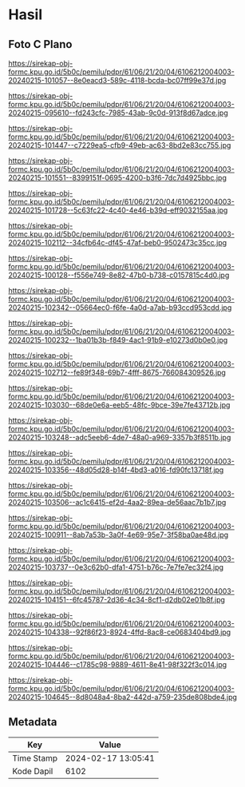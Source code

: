 # Hasil

## Foto C Plano

https://sirekap-obj-formc.kpu.go.id/5b0c/pemilu/pdpr/61/06/21/20/04/6106212004003-20240215-101057--8e0eacd3-589c-4118-bcda-bc07ff99e37d.jpg

https://sirekap-obj-formc.kpu.go.id/5b0c/pemilu/pdpr/61/06/21/20/04/6106212004003-20240215-095610--fd243cfc-7985-43ab-9c0d-913f8d67adce.jpg

https://sirekap-obj-formc.kpu.go.id/5b0c/pemilu/pdpr/61/06/21/20/04/6106212004003-20240215-101447--c7229ea5-cfb9-49eb-ac63-8bd2e83cc755.jpg

https://sirekap-obj-formc.kpu.go.id/5b0c/pemilu/pdpr/61/06/21/20/04/6106212004003-20240215-101551--8399151f-0695-4200-b3f6-7dc7d4925bbc.jpg

https://sirekap-obj-formc.kpu.go.id/5b0c/pemilu/pdpr/61/06/21/20/04/6106212004003-20240215-101728--5c63fc22-4c40-4e46-b39d-eff9032155aa.jpg

https://sirekap-obj-formc.kpu.go.id/5b0c/pemilu/pdpr/61/06/21/20/04/6106212004003-20240215-102112--34cfb64c-df45-47af-beb0-9502473c35cc.jpg

https://sirekap-obj-formc.kpu.go.id/5b0c/pemilu/pdpr/61/06/21/20/04/6106212004003-20240215-100128--f556e749-8e82-47b0-b738-c0157815c4d0.jpg

https://sirekap-obj-formc.kpu.go.id/5b0c/pemilu/pdpr/61/06/21/20/04/6106212004003-20240215-102342--05664ec0-f6fe-4a0d-a7ab-b93ccd953cdd.jpg

https://sirekap-obj-formc.kpu.go.id/5b0c/pemilu/pdpr/61/06/21/20/04/6106212004003-20240215-100232--1ba01b3b-f849-4ac1-91b9-e10273d0b0e0.jpg

https://sirekap-obj-formc.kpu.go.id/5b0c/pemilu/pdpr/61/06/21/20/04/6106212004003-20240215-102712--fe89f348-69b7-4fff-8675-766084309526.jpg

https://sirekap-obj-formc.kpu.go.id/5b0c/pemilu/pdpr/61/06/21/20/04/6106212004003-20240215-103030--68de0e6a-eeb5-48fc-9bce-39e7fe43712b.jpg

https://sirekap-obj-formc.kpu.go.id/5b0c/pemilu/pdpr/61/06/21/20/04/6106212004003-20240215-103248--adc5eeb6-4de7-48a0-a969-3357b3f8511b.jpg

https://sirekap-obj-formc.kpu.go.id/5b0c/pemilu/pdpr/61/06/21/20/04/6106212004003-20240215-103356--48d05d28-b14f-4bd3-a016-fd90fc13718f.jpg

https://sirekap-obj-formc.kpu.go.id/5b0c/pemilu/pdpr/61/06/21/20/04/6106212004003-20240215-103506--ac1c6415-ef2d-4aa2-89ea-de56aac7b1b7.jpg

https://sirekap-obj-formc.kpu.go.id/5b0c/pemilu/pdpr/61/06/21/20/04/6106212004003-20240215-100911--8ab7a53b-3a0f-4e69-95e7-3f58ba0ae48d.jpg

https://sirekap-obj-formc.kpu.go.id/5b0c/pemilu/pdpr/61/06/21/20/04/6106212004003-20240215-103737--0e3c62b0-dfa1-4751-b76c-7e7fe7ec32f4.jpg

https://sirekap-obj-formc.kpu.go.id/5b0c/pemilu/pdpr/61/06/21/20/04/6106212004003-20240215-104151--6fc45787-2d36-4c34-8cf1-d2db02e01b8f.jpg

https://sirekap-obj-formc.kpu.go.id/5b0c/pemilu/pdpr/61/06/21/20/04/6106212004003-20240215-104338--92f86f23-8924-4ffd-8ac8-ce0683404bd9.jpg

https://sirekap-obj-formc.kpu.go.id/5b0c/pemilu/pdpr/61/06/21/20/04/6106212004003-20240215-104446--c1785c98-9889-4611-8e41-98f322f3c014.jpg

https://sirekap-obj-formc.kpu.go.id/5b0c/pemilu/pdpr/61/06/21/20/04/6106212004003-20240215-104645--8d8048a4-8ba2-442d-a759-235de808bde4.jpg


## Metadata

| Key        | Value               |
| ---------- | ------------------- |
| Time Stamp | 2024-02-17 13:05:41 |
| Kode Dapil | 6102                |



